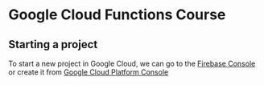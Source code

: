# Google Cloud Functions Course

## Starting a project

To start a new project in Google Cloud, we can go to the 
[Firebase Console](https://console.firebase.google.com) or create it from [Google Cloud Platform Console](https://console.cloud.google.com)